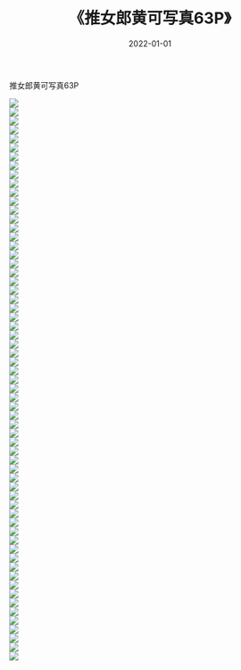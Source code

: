 ﻿---
layout: post
title:  《推女郎黄可写真63P》
date:   2022-01-01
img: http://img.660000.xyz/Sharelink/性感/2022/推女郎黄可写真63P/000.jpg
categories: [美女, 清纯, 唯美]
---

推女郎黄可写真63P

  ![](http://img.660000.xyz/Sharelink/性感/2022/推女郎黄可写真63P/001.jpg) <br> ![](http://img.660000.xyz/Sharelink/性感/2022/推女郎黄可写真63P/002.jpg) <br> ![](http://img.660000.xyz/Sharelink/性感/2022/推女郎黄可写真63P/003.jpg) <br> ![](http://img.660000.xyz/Sharelink/性感/2022/推女郎黄可写真63P/004.jpg) <br> ![](http://img.660000.xyz/Sharelink/性感/2022/推女郎黄可写真63P/005.jpg) <br> ![](http://img.660000.xyz/Sharelink/性感/2022/推女郎黄可写真63P/006.jpg) <br> ![](http://img.660000.xyz/Sharelink/性感/2022/推女郎黄可写真63P/007.jpg) <br> ![](http://img.660000.xyz/Sharelink/性感/2022/推女郎黄可写真63P/008.jpg) <br> ![](http://img.660000.xyz/Sharelink/性感/2022/推女郎黄可写真63P/009.jpg) <br> ![](http://img.660000.xyz/Sharelink/性感/2022/推女郎黄可写真63P/010.jpg) <br> ![](http://img.660000.xyz/Sharelink/性感/2022/推女郎黄可写真63P/011.jpg) <br> ![](http://img.660000.xyz/Sharelink/性感/2022/推女郎黄可写真63P/012.jpg) <br> ![](http://img.660000.xyz/Sharelink/性感/2022/推女郎黄可写真63P/013.jpg) <br> ![](http://img.660000.xyz/Sharelink/性感/2022/推女郎黄可写真63P/014.jpg) <br> ![](http://img.660000.xyz/Sharelink/性感/2022/推女郎黄可写真63P/015.jpg) <br> ![](http://img.660000.xyz/Sharelink/性感/2022/推女郎黄可写真63P/016.jpg) <br> ![](http://img.660000.xyz/Sharelink/性感/2022/推女郎黄可写真63P/017.jpg) <br> ![](http://img.660000.xyz/Sharelink/性感/2022/推女郎黄可写真63P/018.jpg) <br> ![](http://img.660000.xyz/Sharelink/性感/2022/推女郎黄可写真63P/019.jpg) <br> ![](http://img.660000.xyz/Sharelink/性感/2022/推女郎黄可写真63P/020.jpg) <br> ![](http://img.660000.xyz/Sharelink/性感/2022/推女郎黄可写真63P/021.jpg) <br> ![](http://img.660000.xyz/Sharelink/性感/2022/推女郎黄可写真63P/022.jpg) <br> ![](http://img.660000.xyz/Sharelink/性感/2022/推女郎黄可写真63P/023.jpg) <br> ![](http://img.660000.xyz/Sharelink/性感/2022/推女郎黄可写真63P/024.jpg) <br> ![](http://img.660000.xyz/Sharelink/性感/2022/推女郎黄可写真63P/025.jpg) <br> ![](http://img.660000.xyz/Sharelink/性感/2022/推女郎黄可写真63P/026.jpg) <br> ![](http://img.660000.xyz/Sharelink/性感/2022/推女郎黄可写真63P/027.jpg) <br> ![](http://img.660000.xyz/Sharelink/性感/2022/推女郎黄可写真63P/028.jpg) <br> ![](http://img.660000.xyz/Sharelink/性感/2022/推女郎黄可写真63P/029.jpg) <br> ![](http://img.660000.xyz/Sharelink/性感/2022/推女郎黄可写真63P/030.jpg) <br> ![](http://img.660000.xyz/Sharelink/性感/2022/推女郎黄可写真63P/031.jpg) <br> ![](http://img.660000.xyz/Sharelink/性感/2022/推女郎黄可写真63P/032.jpg) <br> ![](http://img.660000.xyz/Sharelink/性感/2022/推女郎黄可写真63P/033.jpg) <br> ![](http://img.660000.xyz/Sharelink/性感/2022/推女郎黄可写真63P/034.jpg) <br> ![](http://img.660000.xyz/Sharelink/性感/2022/推女郎黄可写真63P/035.jpg) <br> ![](http://img.660000.xyz/Sharelink/性感/2022/推女郎黄可写真63P/036.jpg) <br> ![](http://img.660000.xyz/Sharelink/性感/2022/推女郎黄可写真63P/037.jpg) <br> ![](http://img.660000.xyz/Sharelink/性感/2022/推女郎黄可写真63P/038.jpg) <br> ![](http://img.660000.xyz/Sharelink/性感/2022/推女郎黄可写真63P/039.jpg) <br> ![](http://img.660000.xyz/Sharelink/性感/2022/推女郎黄可写真63P/040.jpg) <br> ![](http://img.660000.xyz/Sharelink/性感/2022/推女郎黄可写真63P/041.jpg) <br> ![](http://img.660000.xyz/Sharelink/性感/2022/推女郎黄可写真63P/042.jpg) <br> ![](http://img.660000.xyz/Sharelink/性感/2022/推女郎黄可写真63P/043.jpg) <br> ![](http://img.660000.xyz/Sharelink/性感/2022/推女郎黄可写真63P/044.jpg) <br> ![](http://img.660000.xyz/Sharelink/性感/2022/推女郎黄可写真63P/045.jpg) <br> ![](http://img.660000.xyz/Sharelink/性感/2022/推女郎黄可写真63P/046.jpg) <br> ![](http://img.660000.xyz/Sharelink/性感/2022/推女郎黄可写真63P/047.jpg) <br> ![](http://img.660000.xyz/Sharelink/性感/2022/推女郎黄可写真63P/048.jpg) <br> ![](http://img.660000.xyz/Sharelink/性感/2022/推女郎黄可写真63P/049.jpg) <br> ![](http://img.660000.xyz/Sharelink/性感/2022/推女郎黄可写真63P/050.jpg) <br> ![](http://img.660000.xyz/Sharelink/性感/2022/推女郎黄可写真63P/051.jpg) <br> ![](http://img.660000.xyz/Sharelink/性感/2022/推女郎黄可写真63P/052.jpg) <br> ![](http://img.660000.xyz/Sharelink/性感/2022/推女郎黄可写真63P/053.jpg) <br> ![](http://img.660000.xyz/Sharelink/性感/2022/推女郎黄可写真63P/054.jpg) <br> ![](http://img.660000.xyz/Sharelink/性感/2022/推女郎黄可写真63P/055.jpg) <br> ![](http://img.660000.xyz/Sharelink/性感/2022/推女郎黄可写真63P/056.jpg) <br> ![](http://img.660000.xyz/Sharelink/性感/2022/推女郎黄可写真63P/057.jpg) <br> ![](http://img.660000.xyz/Sharelink/性感/2022/推女郎黄可写真63P/058.jpg) <br> ![](http://img.660000.xyz/Sharelink/性感/2022/推女郎黄可写真63P/059.jpg) <br> ![](http://img.660000.xyz/Sharelink/性感/2022/推女郎黄可写真63P/060.jpg) <br> ![](http://img.660000.xyz/Sharelink/性感/2022/推女郎黄可写真63P/061.jpg) <br> ![](http://img.660000.xyz/Sharelink/性感/2022/推女郎黄可写真63P/062.jpg) <br> ![](http://img.660000.xyz/Sharelink/性感/2022/推女郎黄可写真63P/063.jpg) <br>